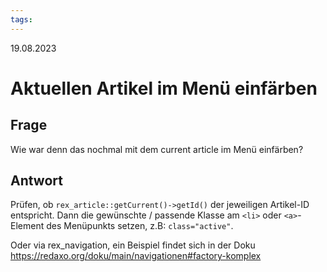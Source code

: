 ```yaml
---
tags: 
---
```


19.08.2023

# Aktuellen Artikel im Menü einfärben


## Frage

Wie war denn das nochmal mit dem current article im Menü einfärben?

## Antwort

Prüfen, ob `rex_article::getCurrent()->getId()` der jeweiligen Artikel-ID entspricht.
Dann die gewünschte / passende Klasse am `<li>` oder `<a>`-Element des Menüpunkts setzen, z.B: `class="active"`.

Oder via rex_navigation, ein Beispiel findet sich in der Doku
https://redaxo.org/doku/main/navigationen#factory-komplex


